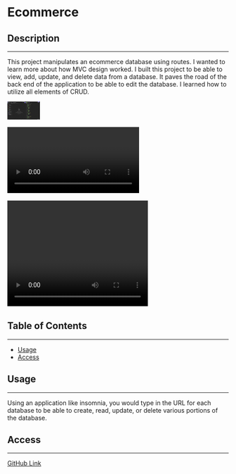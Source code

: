 # Ecommerce


## Description 

---

This project manipulates an ecommerce database using routes. I wanted to learn more about how MVC design worked. I built this project to be able to view, add, update, and delete data from a database. It paves the road of the back end of the application to be able to edit the database. I learned how to utilize all elements of CRUD.

![Gif Example](./assets/Screen_Recording_2023-08-09_at_9_00_17_AM_AdobeExpress.gif)

![Video Example](./assets/Screen%20Recording%202023-08-09%20at%209.00.17%20AM.mov)

<video width="320" height="240" controls>
  <source src="./assets/Screen%20Recording%202023-08-09%20at%209.00.17%20AM.mov" type="video/mov">
</video>

## Table of Contents

---

- [Usage](#usage)
- [Access](#access)




        
## Usage 

---
    
Using an application like insomnia, you would type in the URL for each database to be able to create, read, update, or delete various portions of the database.

## Access

---

[GitHub Link](https://github.com/alfaro-matttthew/ecommerce)   


   

